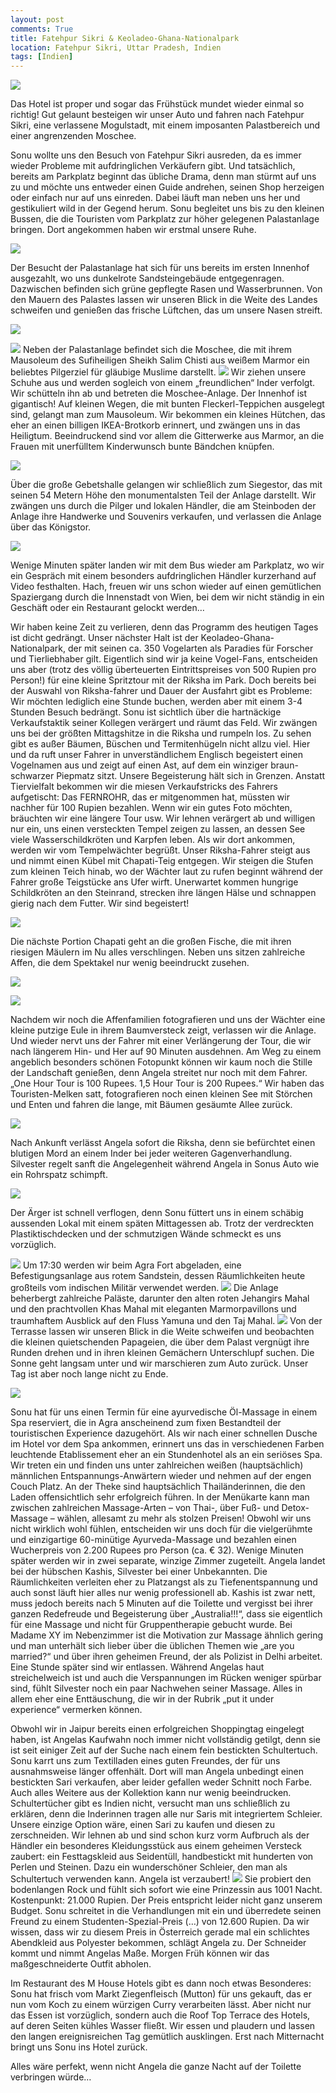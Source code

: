 ```yaml
---
layout: post
comments: True
title: Fatehpur Sikri & Keoladeo-Ghana-Nationalpark
location: Fatehpur Sikri, Uttar Pradesh, Indien
tags: [Indien]
---
```

<p>
<a href='http://whataboutas.data.s3.amazonaws.com/images/2015-04-26-fatehpur-sikri/DSC_4234.JPG' data-lightbox='Post' title='Im Palast von Fatehpur Sikri'><img class='img-wide' src='http://whataboutas.data.s3.amazonaws.com/images/2015-04-26-fatehpur-sikri/previews/DSC_4234.jpg' /></a>
</p>
<p>
Das Hotel ist proper und sogar das Frühstück mundet wieder einmal so richtig! Gut gelaunt besteigen wir unser Auto und fahren nach Fatehpur Sikri, eine verlassene Mogulstadt, mit einem imposanten Palastbereich und einer angrenzenden Moschee.
</p>
<!--more-->
<p>
Sonu wollte uns den Besuch von Fatehpur Sikri ausreden, da es immer wieder Probleme mit aufdringlichen Verkäufern gibt. Und tatsächlich, bereits am Parkplatz beginnt das übliche Drama, denn man stürmt auf uns zu und möchte uns entweder einen Guide andrehen, seinen Shop herzeigen oder einfach nur auf uns einreden. Dabei läuft man neben uns her und gestikuliert wild in der Gegend herum. Sonu begleitet uns bis zu den kleinen Bussen, die die Touristen vom Parkplatz zur höher gelegenen Palastanlage bringen. Dort angekommen haben wir erstmal unsere Ruhe.
</p>
<p>
<a href='http://whataboutas.data.s3.amazonaws.com/images/2015-04-26-fatehpur-sikri/DSC_4224.JPG' data-lightbox='Post' title='Blick auf das Wasserbecken Anup Talao, im Hintergrund der fünfstöckige Panch Mahal'><img class='img-wide' src='http://whataboutas.data.s3.amazonaws.com/images/2015-04-26-fatehpur-sikri/DSC_4224.JPG' /></a>
</p>
<p>
Der Besucht der Palastanlage hat sich für uns bereits im ersten Innenhof ausgezahlt, wo uns dunkelrote Sandsteingebäude entgegenragen. Dazwischen befinden sich grüne gepflegte Rasen und Wasserbrunnen. Von den Mauern des Palastes lassen wir unseren Blick in die Weite des Landes schweifen und genießen das frische Lüftchen, das um unsere Nasen streift.
</p>
<p>
<a href='http://whataboutas.data.s3.amazonaws.com/images/2015-04-26-fatehpur-sikri/DSC_4239.JPG' data-lightbox='Post' title='In den Weiten des Palasts'><img class='img-wide' src='http://whataboutas.data.s3.amazonaws.com/images/2015-04-26-fatehpur-sikri/DSC_4239.JPG' /></a>
</p>
<p>
<a href='http://whataboutas.data.s3.amazonaws.com/images/2015-04-26-fatehpur-sikri/DSC_4251.JPG' class='imageslink' data-lightbox='Post' title='Lichtspiele im Palast von Fatehpur Sikri'><img class='links' src='http://whataboutas.data.s3.amazonaws.com/images/2015-04-26-fatehpur-sikri/thumbs/DSC_4251.JPG' /></a>
Neben der Palastanlage befindet sich die Moschee, die mit ihrem Mausoleum des Sufiheiligen Sheikh Salim Chisti aus weißem Marmor ein beliebtes Pilgerziel für gläubige Muslime darstellt.
<a href='http://whataboutas.data.s3.amazonaws.com/images/2015-04-26-fatehpur-sikri/DSC_4283.JPG' class='imageslink' data-lightbox='Post' title='Gebetshalle entlang der Westseite des Moschee-Innenhofs'><img class='rechts' src='http://whataboutas.data.s3.amazonaws.com/images/2015-04-26-fatehpur-sikri/thumbs/DSC_4283.JPG' /></a>
Wir ziehen unsere Schuhe aus und werden sogleich von einem „freundlichen“ Inder verfolgt. Wir schütteln ihn ab und betreten die Moschee-Anlage. Der Innenhof ist gigantisch! Auf kleinen Wegen, die mit bunten Fleckerl-Teppichen ausgelegt sind, gelangt man zum Mausoleum. Wir bekommen ein kleines Hütchen, das eher an einen billigen IKEA-Brotkorb erinnert, und zwängen uns in das Heiligtum. Beeindruckend sind vor allem die Gitterwerke aus Marmor, an die Frauen mit unerfülltem Kinderwunsch bunte Bändchen knüpfen.
</p>
<p>
<a href='http://whataboutas.data.s3.amazonaws.com/images/2015-04-26-fatehpur-sikri/DSC_4266.JPG' data-lightbox='Post' title='Das Marmor-Mausoleum für Sheikh Salim Chisti'><img class='img-wide' src='http://whataboutas.data.s3.amazonaws.com/images/2015-04-26-fatehpur-sikri/DSC_4266.JPG' /></a>
</p>
<p>
Über die große Gebetshalle gelangen wir schließlich zum Siegestor, das mit seinen 54 Metern Höhe den monumentalsten Teil der Anlage darstellt. Wir zwängen uns durch die Pilger und lokalen Händler, die am Steinboden der Anlage ihre Handwerke und Souvenirs verkaufen, und verlassen die Anlage über das Königstor.
</p>
<p>
<a href='http://whataboutas.data.s3.amazonaws.com/images/2015-04-26-fatehpur-sikri/DSC_4269.JPG' data-lightbox='Post' title='Das Siegestor (B uland Darwaza)'><img class='img-wide' src='http://whataboutas.data.s3.amazonaws.com/images/2015-04-26-fatehpur-sikri/DSC_4269.JPG' /></a>
</p>
<p>
Wenige Minuten später landen wir mit dem Bus wieder am Parkplatz, wo wir ein Gespräch mit einem besonders aufdringlichen Händler kurzerhand auf Video festhalten. Hach, freuen wir uns schon wieder auf einen gemütlichen Spaziergang durch die Innenstadt von Wien, bei dem wir nicht ständig in ein Geschäft oder ein Restaurant gelockt werden…
</p>
<p>
Wir haben keine Zeit zu verlieren, denn das Programm des heutigen Tages ist dicht gedrängt. Unser nächster Halt ist der Keoladeo-Ghana-Nationalpark, der mit seinen ca. 350 Vogelarten als Paradies für Forscher und Tierliebhaber gilt. Eigentlich sind wir ja keine Vogel-Fans, entscheiden uns aber (trotz des völlig überteuerten Eintrittspreises von 500 Rupien pro Person!) für eine kleine Spritztour mit der Riksha im Park. Doch bereits bei der Auswahl von Riksha-fahrer und Dauer der Ausfahrt gibt es Probleme: Wir möchten lediglich eine Stunde buchen, werden aber mit einem 3-4 Stunden Besuch bedrängt. Sonu ist sichtlich über die hartnäckige Verkaufstaktik seiner Kollegen verärgert und räumt das Feld. Wir zwängen uns bei der größten Mittagshitze in die Riksha und rumpeln los. Zu sehen gibt es außer Bäumen, Büschen und Termitenhügeln nicht allzu viel. Hier und da ruft unser Fahrer in unverständlichem Englisch begeistert einen Vogelnamen aus und zeigt auf einen Ast, auf dem ein winziger braun-schwarzer Piepmatz sitzt. Unsere Begeisterung hält sich in Grenzen. Anstatt Tiervielfalt bekommen wir die miesen Verkaufstricks des Fahrers aufgetischt: Das FERNROHR, das er mitgenommen hat, müssten wir nachher für 100 Rupien bezahlen. Wenn wir ein gutes Foto möchten, bräuchten wir eine längere Tour usw. Wir lehnen verärgert ab und willigen nur ein, uns einen versteckten Tempel zeigen zu lassen, an dessen See viele Wasserschildkröten und Karpfen leben. Als wir dort ankommen, werden wir vom Tempelwächter begrüßt. Unser Riksha-Fahrer steigt aus und nimmt einen Kübel mit Chapati-Teig entgegen. Wir steigen die Stufen zum kleinen Teich hinab, wo der Wächter laut zu rufen beginnt während der Fahrer große Teigstücke ans Ufer wirft. Unerwartet kommen hungrige Schildkröten an den Steinrand, strecken ihre längen Hälse und schnappen gierig nach dem Futter. Wir sind begeistert!
</p>
<p>
<a href='http://whataboutas.data.s3.amazonaws.com/images/2015-04-26-fatehpur-sikri/DSC_4315.JPG' data-lightbox='Post' title='Schildkrötenfütterung'><img class='img-wide' src='http://whataboutas.data.s3.amazonaws.com/images/2015-04-26-fatehpur-sikri/DSC_4315.JPG' /></a>
</p>
<p> Die nächste Portion Chapati geht an die großen Fische, die mit ihren riesigen Mäulern im Nu alles verschlingen. Neben uns sitzen zahlreiche Affen, die dem Spektakel nur wenig beeindruckt zusehen.
</p>
<p>
<a href='http://whataboutas.data.s3.amazonaws.com/images/2015-04-26-fatehpur-sikri/DSC_4342.JPG' data-lightbox='Post' title='Mamis mit Babys'><img class='img-wide' src='http://whataboutas.data.s3.amazonaws.com/images/2015-04-26-fatehpur-sikri/DSC_4342.JPG' /></a>
</p>
<p>
<a href='http://whataboutas.data.s3.amazonaws.com/images/2015-04-26-fatehpur-sikri/DSC_4345.JPG' data-lightbox='Post' title='Auf der Suche nach den letzten Chapati-Resten'><img class='img-wide' src='http://whataboutas.data.s3.amazonaws.com/images/2015-04-26-fatehpur-sikri/DSC_4345.JPG' /></a>
</p>
<p>
Nachdem wir noch die Affenfamilien fotografieren und uns der Wächter eine kleine putzige Eule in ihrem Baumversteck zeigt, verlassen wir die Anlage. Und wieder nervt uns der Fahrer mit einer Verlängerung der Tour, die wir nach längerem Hin- und Her auf 90 Minuten ausdehnen. Am Weg zu einem angeblich besonders schönen Fotopunkt können wir kaum noch die Stille der Landschaft genießen, denn Angela streitet nur noch mit dem Fahrer. „One Hour Tour is 100 Rupees. 1,5 Hour Tour is 200 Rupees.“ Wir haben das Touristen-Melken satt, fotografieren noch einen kleinen See mit Störchen und Enten und fahren die lange, mit Bäumen gesäumte Allee zurück.
</p>
<p>
<a href='http://whataboutas.data.s3.amazonaws.com/images/2015-04-26-fatehpur-sikri/DSC_4367.JPG' data-lightbox='Post' title='Reiher in in einem der Seen des Nationalparks'><img class='img-wide' src='http://whataboutas.data.s3.amazonaws.com/images/2015-04-26-fatehpur-sikri/DSC_4367.JPG' /></a>
</p>
<p>
Nach Ankunft verlässt Angela sofort die Riksha, denn sie befürchtet einen blutigen Mord an einem Inder bei jeder weiteren Gagenverhandlung. Silvester regelt sanft die Angelegenheit während Angela in Sonus Auto wie ein Rohrspatz schimpft.
</p>
<p>
<a href='http://whataboutas.data.s3.amazonaws.com/images/2015-04-26-fatehpur-sikri/DSC_4370.JPG' data-lightbox='Post' title='Auf dem Rückweg'><img class='img-wide' src='http://whataboutas.data.s3.amazonaws.com/images/2015-04-26-fatehpur-sikri/DSC_4370.JPG' /></a>
</p>
<p>
Der Ärger ist schnell verflogen, denn Sonu füttert uns in einem schäbig aussenden Lokal mit einem späten Mittagessen ab. Trotz der verdreckten Plastiktischdecken und der schmutzigen Wände schmeckt es uns vorzüglich.
</p>
<p>
<a href='http://whataboutas.data.s3.amazonaws.com/images/2015-04-26-fatehpur-sikri/DSC_4399.JPG' class='imageslink' data-lightbox='Post' title='Im roten Fort von Agra'><img class='links' src='http://whataboutas.data.s3.amazonaws.com/images/2015-04-26-fatehpur-sikri/thumbs/DSC_4399.JPG' /></a>
Um 17:30 werden wir beim Agra Fort abgeladen, eine Befestigungsanlage aus rotem Sandstein, dessen Räumlichkeiten heute großteils vom indischen Militär verwendet werden.
<a href='http://whataboutas.data.s3.amazonaws.com/images/2015-04-26-fatehpur-sikri/DSC_4426.JPG' class='imageslink' data-lightbox='Post' title='Die große Audienzhalle (Diwan-i-Am)'><img class='rechts' src='http://whataboutas.data.s3.amazonaws.com/images/2015-04-26-fatehpur-sikri/thumbs/DSC_4426.JPG' /></a>
Die Anlage beherbergt zahlreiche Paläste, darunter den alten roten Jehangirs Mahal und den prachtvollen Khas Mahal mit eleganten Marmorpavillons und traumhaftem Ausblick auf den Fluss Yamuna und den Taj Mahal.
<a href='http://whataboutas.data.s3.amazonaws.com/images/2015-04-26-fatehpur-sikri/DSC_4478.JPG' class='imageslink' data-lightbox='Post' title='Papagei auf der Turmspitze'><img class='links' src='http://whataboutas.data.s3.amazonaws.com/images/2015-04-26-fatehpur-sikri/thumbs/DSC_4478.JPG' /></a>
Von der Terrasse lassen wir unseren Blick in die Weite schweifen und beobachten die kleinen quietschenden Papageien, die über dem Palast vergnügt ihre Runden drehen und in ihren kleinen Gemächern Unterschlupf suchen. Die Sonne geht langsam unter und wir marschieren zum Auto zurück. Unser Tag ist aber noch lange nicht zu Ende.
</p>
<p>
<a href='http://whataboutas.data.s3.amazonaws.com/images/2015-04-26-fatehpur-sikri/DSC_4491.JPG' data-lightbox='Post' title='Die Privatmoschee von Akbar'><img class='img-wide' src='http://whataboutas.data.s3.amazonaws.com/images/2015-04-26-fatehpur-sikri/DSC_4491.JPG' /></a>
</p>
<p>
Sonu hat für uns einen Termin für eine ayurvedische Öl-Massage in einem Spa reserviert, die in Agra anscheinend zum fixen Bestandteil der touristischen Experience dazugehört. Als wir nach einer schnellen Dusche im Hotel vor dem Spa ankommen, erinnert uns das in verschiedenen Farben leuchtende Etablissement eher an ein Stundenhotel als an ein seriöses Spa. Wir treten ein und finden uns unter zahlreichen weißen (hauptsächlich) männlichen Entspannungs-Anwärtern wieder und nehmen auf der engen Couch Platz. An der Theke sind hauptsächlich Thailänderinnen, die den Laden offensichtlich sehr erfolgreich führen. In der Menükarte kann man zwischen zahlreichen Massage-Arten – von Thai-, über Fuß- und Detox-Massage – wählen, allesamt zu mehr als stolzen Preisen! Obwohl wir uns nicht wirklich wohl fühlen, entscheiden wir uns doch für die vielgerühmte und einzigartige 60-minütige Ayurveda-Massage und bezahlen einen Wucherpreis von 2.200 Rupees pro Person (ca. € 32). Wenige Minuten später werden wir in zwei separate, winzige Zimmer zugeteilt. Angela landet bei der hübschen Kashis, Silvester bei einer Unbekannten. Die Räumlichkeiten verleiten eher zu Platzangst als zu Tiefenentspannung und auch sonst läuft hier alles nur wenig professionell ab. Kashis ist zwar nett, muss jedoch bereits nach 5 Minuten auf die Toilette und vergisst bei ihrer ganzen Redefreude und Begeisterung über „Australia!!!“, dass sie eigentlich für eine Massage und nicht für Gruppentherapie gebucht wurde. Bei Madame XY im Nebenzimmer ist die Motivation zur Massage ähnlich gering und man unterhält sich lieber über die üblichen Themen wie „are you married?“ und über ihren geheimen Freund, der als Polizist in Delhi arbeitet. Eine Stunde später sind wir entlassen. Während Angelas haut streichelweich ist und auch die Verspannungen im Rücken weniger spürbar sind, fühlt Silvester noch ein paar Nachwehen seiner Massage. Alles in allem eher eine Enttäuschung, die wir in der Rubrik „put it under experience“ vermerken können.
</p>
<p>
Obwohl wir in Jaipur bereits einen erfolgreichen Shoppingtag eingelegt haben, ist Angelas Kaufwahn noch immer nicht vollständig getilgt, denn sie ist seit einiger Zeit auf der Suche nach einem fein bestickten Schultertuch. Sonu karrt uns zum Textilladen eines guten Freundes, der für uns ausnahmsweise länger offenhält. Dort will man Angela unbedingt einen bestickten Sari verkaufen, aber leider gefallen weder Schnitt noch Farbe. Auch alles Weitere aus der Kollektion kann nur wenig beeindrucken. Schultertücher gibt es Indien nicht, versucht man uns schließlich zu erklären, denn die Inderinnen tragen alle nur Saris mit integriertem Schleier. Unsere einzige Option wäre, einen Sari zu kaufen und diesen zu zerschneiden. Wir lehnen ab und sind schon kurz vorm Aufbruch als der Händler ein besonderes Kleidungsstück aus einem geheimen Versteck zaubert: ein Festtagskleid aus Seidentüll, handbestickt mit hunderten von Perlen und Steinen. Dazu ein wunderschöner Schleier, den man als Schultertuch verwenden kann. Angela ist verzaubert!
<a href='http://whataboutas.data.s3.amazonaws.com/images/2015-04-26-fatehpur-sikri/DSC_4522.JPG' class='imageslink' data-lightbox='Post' title='Prinzessin aus 1001 Nacht'><img class='rechts' src='http://whataboutas.data.s3.amazonaws.com/images/2015-04-26-fatehpur-sikri/thumbs/DSC_4522.JPG' /></a>
Sie probiert den bodenlangen Rock und fühlt sich sofort wie eine Prinzessin aus 1001 Nacht. Kostenpunkt: 21.000 Rupien. Der Preis entspricht leider nicht ganz unserem Budget. Sonu schreitet in die Verhandlungen mit ein und überredete seinen Freund zu einem Studenten-Spezial-Preis (…) von 12.600 Rupien. Da wir wissen, dass wir zu diesem Preis in Österreich gerade mal ein schlichtes Abendkleid aus Polyester bekommen, schlägt Angela zu. Der Schneider kommt und nimmt Angelas Maße. Morgen Früh können wir das maßgeschneiderte Outfit abholen.
</p>
<p>
Im Restaurant des M House Hotels gibt es dann noch etwas Besonderes: Sonu hat frisch vom Markt Ziegenfleisch (Mutton) für uns gekauft, das er nun vom Koch zu einem würzigen Curry verarbeiten lässt. Aber nicht nur das Essen ist vorzüglich, sondern auch die Roof Top Terrace des Hotels, auf deren Seiten kühles Wasser fließt. Wir essen und plaudern und lassen den langen ereignisreichen Tag gemütlich ausklingen.
Erst nach Mitternacht bringt uns Sonu ins Hotel zurück.
</p>
<p>
Alles wäre perfekt, wenn nicht Angela die ganze Nacht auf der Toilette verbringen würde…
</p>